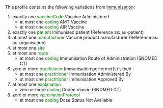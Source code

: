 This profile contains the following variations from [Immunization](http://hl7.org/fhir/STU3/Immunization.html):

1. exactly one <span style='color:green'> vaccineCode </span> Vaccine Administered
   * at most one <span style='color:green'> coding </span> AMT Vaccine
   * at most one <span style='color:green'> coding </span> AIR Vaccine
1. exactly one <span style='color:green'> patient </span> Immunised patient (Reference as: au-patient)
1. at most one <span style='color:green'> manufacturer </span> Vaccine product manufacturer (Reference as: au-organisation)
1. at most one <span style='color:green'> site </span> 
1. at most one <span style='color:green'> route </span> 
   * at most one <span style='color:green'> coding </span> Immunisation Route of Administration (SNOMED CT)
1. zero or more <span style='color:green'> practitioner </span> Immunisation performer(s) sliced
   * at most one <span style='color:green'> practitioner </span> Immunisation Administered By
   * at most one <span style='color:green'> practitioner </span> Immunisation Approved By
1. at most one <span style='color:green'> explanation </span> 
   * zero or more <span style='color:green'> coding </span> Coded reason (SNOMED CT)
1. zero or more <span style='color:green'> vaccinationProtocol </span> 
   * at most one <span style='color:green'> coding </span> Dose Status Not Available